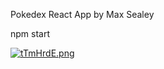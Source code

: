 Pokedex React App by Max Sealey

npm start

[![tTmHrdE.png](https://i.postimg.cc/QMSP1R30/tTmHrdE.png)](https://postimg.cc/xkJtSpqz)
